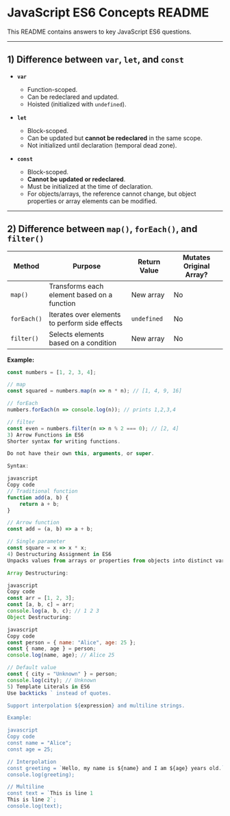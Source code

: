 # JavaScript ES6 Concepts README

This README contains answers to key JavaScript ES6 questions.

---

## 1) Difference between `var`, `let`, and `const`

- **`var`**  
  - Function-scoped.  
  - Can be redeclared and updated.  
  - Hoisted (initialized with `undefined`).  

- **`let`**  
  - Block-scoped.  
  - Can be updated but **cannot be redeclared** in the same scope.  
  - Not initialized until declaration (temporal dead zone).  

- **`const`**  
  - Block-scoped.  
  - **Cannot be updated or redeclared**.  
  - Must be initialized at the time of declaration.  
  - For objects/arrays, the reference cannot change, but object properties or array elements can be modified.

---

## 2) Difference between `map()`, `forEach()`, and `filter()`

| Method        | Purpose | Return Value | Mutates Original Array? |
|---------------|---------|--------------|------------------------|
| `map()`       | Transforms each element based on a function | New array | No |
| `forEach()`   | Iterates over elements to perform side effects | `undefined` | No |
| `filter()`    | Selects elements based on a condition | New array | No |

**Example:**
```javascript
const numbers = [1, 2, 3, 4];

// map
const squared = numbers.map(n => n * n); // [1, 4, 9, 16]

// forEach
numbers.forEach(n => console.log(n)); // prints 1,2,3,4

// filter
const even = numbers.filter(n => n % 2 === 0); // [2, 4]
3) Arrow Functions in ES6
Shorter syntax for writing functions.

Do not have their own this, arguments, or super.

Syntax:

javascript
Copy code
// Traditional function
function add(a, b) {
    return a + b;
}

// Arrow function
const add = (a, b) => a + b;

// Single parameter
const square = x => x * x;
4) Destructuring Assignment in ES6
Unpacks values from arrays or properties from objects into distinct variables.

Array Destructuring:

javascript
Copy code
const arr = [1, 2, 3];
const [a, b, c] = arr;
console.log(a, b, c); // 1 2 3
Object Destructuring:

javascript
Copy code
const person = { name: "Alice", age: 25 };
const { name, age } = person;
console.log(name, age); // Alice 25

// Default value
const { city = "Unknown" } = person;
console.log(city); // Unknown
5) Template Literals in ES6
Use backticks ` instead of quotes.

Support interpolation ${expression} and multiline strings.

Example:

javascript
Copy code
const name = "Alice";
const age = 25;

// Interpolation
const greeting = `Hello, my name is ${name} and I am ${age} years old.`;
console.log(greeting);

// Multiline
const text = `This is line 1
This is line 2`;
console.log(text);
